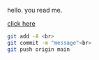hello. you read me.

[click here](https://blooket1.pages.dev)

```sh
git add -A <br>
git commit -m "message"<br>
git push origin main
```